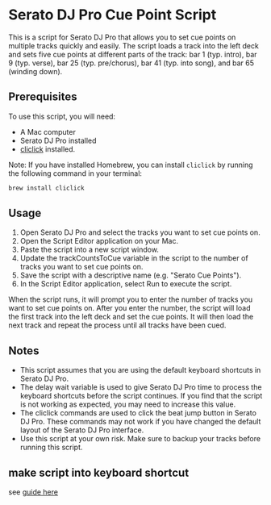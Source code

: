 # Serato DJ Pro Cue Point Script

This is a script for Serato DJ Pro that allows you to set cue points on multiple tracks quickly and easily. The script loads a track into the left deck and sets five cue points at different parts of the track: bar 1 (typ. intro), bar 9 (typ. verse), bar 25 (typ. pre/chorus), bar 41 (typ. into song), and bar 65 (winding down).

## Prerequisites

To use this script, you will need:

- A Mac computer
- Serato DJ Pro installed
- [cliclick](https://github.com/BlueM/cliclick) installed.

Note: If you have installed Homebrew, you can install `cliclick` by running the following command in your terminal:

```sh
brew install cliclick
```

## Usage

1. Open Serato DJ Pro and select the tracks you want to set cue points on.
2. Open the Script Editor application on your Mac.
3. Paste the script into a new script window.
4. Update the trackCountsToCue variable in the script to the number of tracks you want to set cue points on.
5. Save the script with a descriptive name (e.g. "Serato Cue Points").
6. In the Script Editor application, select Run to execute the script.

When the script runs, it will prompt you to enter the number of tracks you want to set cue points on. After you enter the number, the script will load the first track into the left deck and set the cue points. It will then load the next track and repeat the process until all tracks have been cued.

## Notes

- This script assumes that you are using the default keyboard shortcuts in Serato DJ Pro.
- The delay wait variable is used to give Serato DJ Pro time to process the keyboard shortcuts before the script continues. If you find that the script is not working as expected, you may need to increase this value.
- The cliclick commands are used to click the beat jump button in Serato DJ Pro. These commands may not work if you have changed the default layout of the Serato DJ Pro interface.
- Use this script at your own risk. Make sure to backup your tracks before running this script.

## make script into keyboard shortcut

see [guide here](https://apple.stackexchange.com/a/276839)
